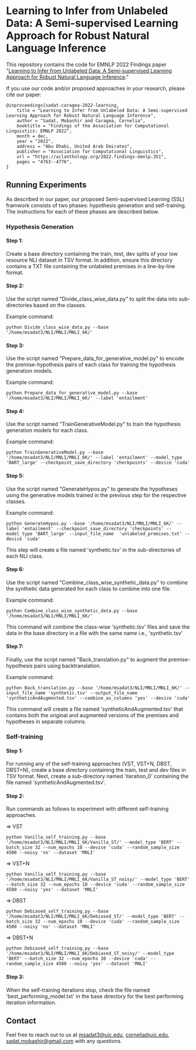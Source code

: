 # Learning to Infer from Unlabeled Data: A Semi-supervised Learning Approach for Robust Natural Language Inference

This repository contains the code for EMNLP 2022 Findings paper "[Learning to Infer from Unlabeled Data: A Semi-supervised Learning Approach for Robust Natural Language Inference](https://aclanthology.org/2022.findings-emnlp.351/)."

If you use our code and/or proposed approaches in your research, please cite our paper:

```
@inproceedings{sadat-caragea-2022-learning,
    title = "Learning to Infer from Unlabeled Data: A Semi-supervised Learning Approach for Robust Natural Language Inference",
    author = "Sadat, Mobashir and Caragea, Cornelia",
    booktitle = "Findings of the Association for Computational Linguistics: EMNLP 2022",
    month = dec,
    year = "2022",
    address = "Abu Dhabi, United Arab Emirates",
    publisher = "Association for Computational Linguistics",
    url = "https://aclanthology.org/2022.findings-emnlp.351",
    pages = "4763--4776",
}
```

## Running Experiments

As described in our paper, our proposed Semi-supervised Learning (SSL) framwork consists of two phases: hypothesis generation and self-training. The instructions for each of these phases are described below.

### Hypothesis Generation

#### Step 1:
Create a base directory containing the train, test, dev splits of your low resource NLI dataset in TSV format. In addition, ensure this directory contains a TXT file containing the unlabeled premises in a line-by-line format. 

#### Step 2:
Use the script named "Divide_class_wise_data.py" to split the data into sub-directories based on the classes.

Example command:
```
python Divide_class_wise_data.py --base '/home/msadat3/NLI/MNLI/MNLI_6K/'
```

#### Step 3:
Use the script named "Prepare_data_for_generative_model.py" to encode the premise-hypothesis pairs of each class for training the hypothesis generation models.

Example command:
```
python Prepare_data_for_generative_model.py --base '/home/msadat3/NLI/MNLI/MNLI_6K/' --label 'entailment'
```

#### Step 4:
Use the script named "TrainGenerativeModel.py" to train the hypothesis generation models for each class.

Example command:
```
python TrainGenerativeModel.py --base '/home/msadat3/NLI/MNLI/MNLI_6K/' --label 'entailment' --model_type 'BART_large' --checkpoint_save_directory 'checkpoints' --device 'cuda'
```

#### Step 5:
Use the script named "GenerateHypos.py" to generate the hypotheses using the generative models trained in the previous step for the respective classes.

Example command:
```
python GenerateHypos.py --base '/home/msadat3/NLI/MNLI/MNLI_6K/' --label 'entailment' --checkpoint_save_directory 'checkpoints' --model_type 'BART_large' --input_file_name  'unlabeled_premises.txt' --device 'cuda'
```
This step will create a file named 'synthetic.tsv' in the sub-directories of each NLI class.

#### Step 6:
Use the script named "Combine_class_wise_synthetic_data.py" to combine the synthetic data generated for each class to combine into one file. 

Example command:
```
python Combine_class_wise_synthetic_data.py --base '/home/msadat3/NLI/MNLI/MNLI_6K/'
```
This command will combine the class-wise 'synthetic.tsv' files and save the data in the base directory in a file with the same name i.e., 'synthetic.tsv'

#### Step 7:
Finally, use the script named "Back_translation.py" to augment the premise-hypothesis pairs using backtranslation.

Example command:
```
python Back_translation.py --base '/home/msadat3/NLI/MNLI/MNLI_6K/' --input_file_name 'synthetic.tsv' --output_file_name 'syntheticAndAugmented.tsv' --combine_as_columns 'yes' --device 'cuda'
```
This command will create a file named 'syntheticAndAugmented.tsv' that contains both the original and augmented versions of the premises and hypotheses in separate columns.

### Self-training

#### Step 1:
For running any of the self-training approaches (VST, VST+N, DBST, DBST+N), create a base directory containing the train, test and dev files in TSV format. Next, create a sub-directory named 'iteration_0' containing the file named 'syntheticAndAugmented.tsv'.

#### Step 2:
Run commands as follows to experiment with different self-training approaches.

=> VST
```
python Vanilla_self_training.py --base '/home/msadat3/NLI/MNLI/MNLI_6K/Vanilla_ST/' --model_type 'BERT' --batch_size 32 --num_epochs 10 --device 'cuda' --random_sample_size 4500 --noisy 'no' --dataset 'MNLI'
```

=> VST+N
```
python Vanilla_self_training.py --base '/home/msadat3/NLI/MNLI/MNLI_6K/Vanilla_ST_noisy/' --model_type 'BERT' --batch_size 32 --num_epochs 10 --device 'cuda' --random_sample_size 4500 --noisy 'yes' --dataset 'MNLI'
```

=> DBST
```
python Debiased_self_training.py --base '/home/msadat3/NLI/MNLI/MNLI_6K/Debiased_ST/' --model_type 'BERT' --batch_size 32 --num_epochs 10 --device 'cuda' --random_sample_size 4500 --noisy 'no' --dataset 'MNLI'
```

=> DBST+N
```
python Debiased_self_training.py --base '/home/msadat3/NLI/MNLI/MNLI_6K/Debiased_ST_noisy/' --model_type 'BERT' --batch_size 32 --num_epochs 10 --device 'cuda' --random_sample_size 4500 --noisy 'yes' --dataset 'MNLI'
```

#### Step 3:
When the self-training iterations stop, check the file named 'best_performing_model.txt' in the base directory for the best performing iteration information. 


## Contact
Feel free to reach out to us at msadat3@uic.edu, cornelia@uic.edu, sadat.mobashir@gmail.com with any questions.

